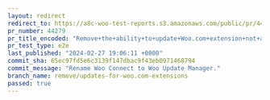 ```yaml
---
layout: redirect
redirect_to: https://a8c-woo-test-reports.s3.amazonaws.com/public/pr/44279/e2e/index.html
pr_number: 44279
pr_title_encoded: "Remove+the+ability+to+update+Woo.com+extension+not+available+in+WP.org+plugin+directory"
pr_test_type: e2e
last_published: "2024-02-27 19:06:11 +0000"
commit_sha: 65ec97fd5e6c3139f147dbac9f43eb0971468794
commit_message: "Rename Woo Connect to Woo Update Manager."
branch_name: remove/updates-for-woo.com-extensions
passed: true
---
```

